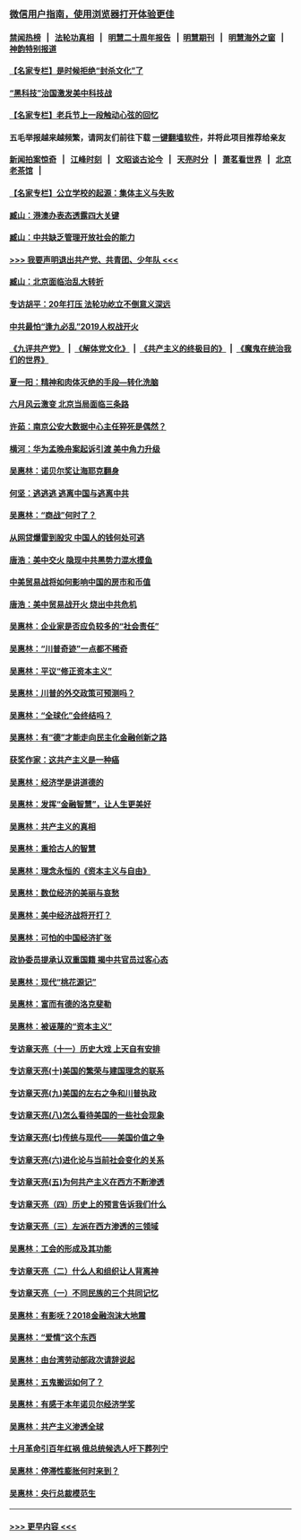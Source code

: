 ### [微信用户指南，使用浏览器打开体验更佳](https://github.com/gfw-breaker/banned-news1/blob/master/indexes/wechat-guide.md?t=0)
#### [禁闻热榜](热点新闻.md?t=0)  &nbsp;&nbsp;|&nbsp;&nbsp; [法轮功真相](https://github.com/gfw-breaker/truth/blob/master/README.md?t=0) &nbsp;&nbsp;|&nbsp;&nbsp; [明慧二十周年报告](https://github.com/gfw-breaker/mh-reports/blob/master/README.md?t=0) &nbsp;&nbsp;|&nbsp;&nbsp;[明慧期刊](https://github.com/gfw-breaker/mh-qikan) &nbsp;&nbsp;|&nbsp;&nbsp; [明慧海外之窗](https://github.com/gfw-breaker/mh-news/blob/master/README.md?t=0) &nbsp;&nbsp;|&nbsp;&nbsp; [神韵特别报道](https://github.com/gfw-breaker/mh-news/blob/master/shenyun.md?t=0)
#### [【名家专栏】是时候拒绝“封杀文化”了](../pages/nsc423/n11814093.md?t=02161933) 
#### [“黑科技”治国激发美中科技战](../pages/nsc423/n11638056.md?t=02161933) 
#### [【名家专栏】老兵节上一段触动心弦的回忆](../pages/nsc423/n11646016.md?t=02161933) 
#### 五毛举报越来越频繁，请网友们前往下载 [一键翻墙软件](https://github.com/gfw-breaker/ssr-accounts)，并将此项目推荐给亲友
#### [新闻拍案惊奇](https://github.com/gfw-breaker/banned-news1/blob/master/pages/link4.md) &nbsp;&nbsp;|&nbsp;&nbsp; [江峰时刻](https://github.com/gfw-breaker/banned-news1/blob/master/pages/link4.md) &nbsp;&nbsp;|&nbsp;&nbsp; [文昭谈古论今](https://github.com/gfw-breaker/banned-news1/blob/master/pages/link4.md) &nbsp;&nbsp;|&nbsp;&nbsp; [天亮时分](https://github.com/gfw-breaker/banned-news1/blob/master/pages/link4.md) &nbsp;&nbsp;|&nbsp;&nbsp; [萧茗看世界](https://github.com/gfw-breaker/banned-news1/blob/master/pages/link4.md) &nbsp;&nbsp;|&nbsp;&nbsp; [北京老茶馆](https://github.com/gfw-breaker/banned-news1/blob/master/pages/link4.md) &nbsp;&nbsp;|&nbsp;&nbsp; 
#### [【名家专栏】公立学校的起源：集体主义与失败](../pages/nsc423/n11601833.md?t=02161933) 
#### [臧山：港澳办表态透露四大关键](../pages/nsc423/n11421628.md?t=02161933) 
#### [臧山：中共缺乏管理开放社会的能力](../pages/nsc423/n11407457.md?t=02161933) 
#### [>>> 我要声明退出共产党、共青团、少年队 <<<](https://github.com/begood0513/goodnews/blob/master/quit/letter.md) 
#### [臧山：北京面临治乱大转折](../pages/nsc423/n11406895.md?t=02161933) 
#### [专访胡平：20年打压 法轮功屹立不倒意义深远](../pages/nsc423/n11398800.md?t=02161933) 
#### [中共最怕“逢九必乱”2019人权战开火](../pages/nsc423/n11385248.md?t=02161933) 
#### [《九评共产党》](https://github.com/begood0513/9ping.md/blob/master/README.md) &nbsp;|&nbsp; [《解体党文化》](../../../../jtdwh.md/blob/master/README.md)  &nbsp;|&nbsp; [《共产主义的终极目的》](../../../../gczydzjmd.md/blob/master/README.md) &nbsp;|&nbsp; [《魔鬼在统治我们的世界》](../../../../mgztzwmdsj.md/blob/master/README.md) 
#### [夏一阳：精神和肉体灭绝的手段—转化洗脑](../pages/nsc423/n11368250.md?t=02161933) 
#### [六月风云激变 北京当局面临三条路](../pages/nsc423/n11313668.md?t=02161933) 
#### [许茹：南京公安大数据中心主任猝死是偶然？](../pages/nsc423/n11064744.md?t=02161933) 
#### [横河：华为孟晚舟案起诉引渡 美中角力升级](../pages/nsc423/n11027230.md?t=02161933) 
#### [吴惠林：诺贝尔奖让海耶克翻身](../pages/nsc423/n10890049.md?t=02161933) 
#### [何坚：逃逃逃 逃离中国与逃离中共](../pages/nsc423/n10592891.md?t=02161933) 
#### [吴惠林：“商战”何时了？](../pages/nsc423/n10573558.md?t=02161933) 
#### [从网贷爆雷到股灾 中国人的钱何处可逃](../pages/nsc423/n10572800.md?t=02161933) 
#### [唐浩：美中交火 隐现中共黑势力混水摸鱼](../pages/nsc423/n10544040.md?t=02161933) 
#### [中美贸易战将如何影响中国的房市和币值](../pages/nsc423/n10543697.md?t=02161933) 
#### [唐浩：美中贸易战开火 烧出中共危机](../pages/nsc423/n10540126.md?t=02161933) 
#### [吴惠林：企业家是否应负较多的“社会责任”](../pages/nsc423/n10535022.md?t=02161933) 
#### [吴惠林：“川普奇迹”一点都不稀奇](../pages/nsc423/n10512808.md?t=02161933) 
#### [吴惠林：平议“修正资本主义”](../pages/nsc423/n10495724.md?t=02161933) 
#### [吴惠林：川普的外交政策可预测吗？](../pages/nsc423/n10462387.md?t=02161933) 
#### [吴惠林：“全球化”会终结吗？](../pages/nsc423/n10452838.md?t=02161933) 
#### [吴惠林：有“德”才能走向民主化金融创新之路](../pages/nsc423/n10432292.md?t=02161933) 
#### [获奖作家：这共产主义是一种癌](../pages/nsc423/n10431541.md?t=02161933) 
#### [吴惠林：经济学是讲道德的](../pages/nsc423/n10398014.md?t=02161933) 
#### [吴惠林：发挥“金融智慧”，让人生更美好](../pages/nsc423/n10375019.md?t=02161933) 
#### [吴惠林：共产主义的真相](../pages/nsc423/n10351394.md?t=02161933) 
#### [吴惠林：重拾古人的智慧](../pages/nsc423/n10337691.md?t=02161933) 
#### [吴惠林：理念永恒的《资本主义与自由》](../pages/nsc423/n10316274.md?t=02161933) 
#### [吴惠林：数位经济的美丽与哀愁](../pages/nsc423/n10292946.md?t=02161933) 
#### [吴惠林：美中经济战将开打？](../pages/nsc423/n10258825.md?t=02161933) 
#### [吴惠林：可怕的中国经济扩张](../pages/nsc423/n10219147.md?t=02161933) 
#### [政协委员提承认双重国籍 揭中共官员过客心态](../pages/nsc423/n10208809.md?t=02161933) 
#### [吴惠林：现代“桃花源记”](../pages/nsc423/n10185234.md?t=02161933) 
#### [吴惠林：富而有德的洛克斐勒](../pages/nsc423/n10142264.md?t=02161933) 
#### [吴惠林：被诬蔑的“资本主义”](../pages/nsc423/n10124816.md?t=02161933) 
#### [专访章天亮（十一）历史大戏 上天自有安排](../pages/nsc423/n10094905.md?t=02161933) 
#### [专访章天亮(十)美国的繁荣与建国理念的联系](../pages/nsc423/n10094899.md?t=02161933) 
#### [专访章天亮(九)美国的左右之争和川普执政](../pages/nsc423/n10094889.md?t=02161933) 
#### [专访章天亮(八)怎么看待美国的一些社会现象](../pages/nsc423/n10094857.md?t=02161933) 
#### [专访章天亮(七)传统与现代——美国价值之争](../pages/nsc423/n10093140.md?t=02161933) 
#### [专访章天亮(六)进化论与当前社会变化的关系](../pages/nsc423/n10092036.md?t=02161933) 
#### [专访章天亮(五)为何共产主义在西方不断渗透](../pages/nsc423/n10083620.md?t=02161933) 
#### [专访章天亮（四）历史上的预言告诉我们什么](../pages/nsc423/n10083606.md?t=02161933) 
#### [专访章天亮（三）左派在西方渗透的三领域](../pages/nsc423/n10081115.md?t=02161933) 
#### [吴惠林：工会的形成及其功能](../pages/nsc423/n10080633.md?t=02161933) 
#### [专访章天亮（二）什么人和组织让人背离神](../pages/nsc423/n10076637.md?t=02161933) 
#### [专访章天亮（一）不同民族的三个共同记忆](../pages/nsc423/n10074188.md?t=02161933) 
#### [吴惠林：有影呒？2018金融泡沫大地震](../pages/nsc423/n10040534.md?t=02161933) 
#### [吴惠林：“爱情”这个东西](../pages/nsc423/n10019423.md?t=02161933) 
#### [吴惠林：由台湾劳动部政次请辞说起](../pages/nsc423/n9979679.md?t=02161933) 
#### [吴惠林：五鬼搬运如何了？](../pages/nsc423/n9925338.md?t=02161933) 
#### [吴惠林：有感于本年诺贝尔经济学奖](../pages/nsc423/n9871883.md?t=02161933) 
#### [吴惠林：共产主义渗透全球](../pages/nsc423/n9812748.md?t=02161933) 
#### [十月革命引百年红祸 俄总统候选人吁下葬列宁](../pages/nsc423/n9810182.md?t=02161933) 
#### [吴惠林：停滞性膨胀何时来到？](../pages/nsc423/n9764136.md?t=02161933) 
#### [吴惠林：央行总裁模范生](../pages/nsc423/n9728134.md?t=02161933) 

----
#### [ >>> 更早内容 <<< ](../indexes/nsc423-earlier.md)

